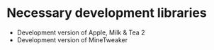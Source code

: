 Necessary development libraries
===============================

* Development version of Apple, Milk & Tea 2
* Development version of MineTweaker
